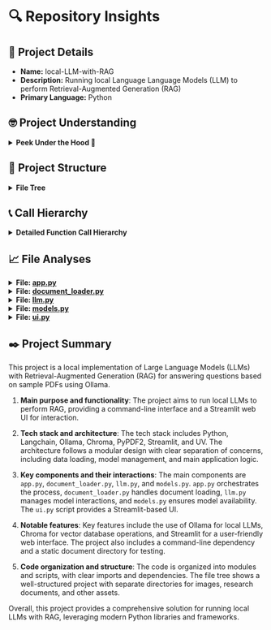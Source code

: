 # 🔍 Repository Insights

## 📃 Project Details 
- **Name:** local-LLM-with-RAG
- **Description:** Running local Language Language Models (LLM) to perform Retrieval-Augmented Generation (RAG)
- **Primary Language:** Python

## 🤓 Project Understanding 
<details>
  <summary><strong>Peek Under the Hood 👀</strong></summary>

  1. **Project Overview**: The project aims to run local Large Language Models (LLMs) with Ollama to perform Retrieval-Augmented Generation (RAG) for answering questions based on sample PDFs. It includes a command-line interface and a Streamlit web UI for interaction.

2. **Main Components**:
   - **app.py**: Main script for running the project, handling model loading, document processing, and RAG.
   - **document_loader.py**: Handles loading and processing of documents.
   - **llm.py**: Contains logic for interacting with the LLM.
   - **models.py**: Manages model configurations and loading.
   - **ui.py**: Script for running the Streamlit UI.
   - **Research**: Directory containing sample PDF and Markdown files for testing.
   - **images**: Directory for storing images used in the README.

3. **Tech Stack**:
   - **Languages**: Python
   - **Libraries/Frameworks**:
     - [Langchain](https://github.com/langchain/langchain): For working with LLMs.
     - [Ollama](https://ollama.ai/): For running LLMs locally.
     - [Chroma](https://docs.trychroma.com/): For vector database operations.
     - [PyPDF2](https://pypi.org/project/PyPDF2/): For PDF file manipulation.
     - [Streamlit](https://streamlit.io/): For creating the web UI.
     - [UV](https://astral.sh/uv): For package installation and management.

4. **Architecture**:
   - **High-Level Pattern**: The project follows a modular architecture with clear separation of concerns. The main components are:
     - **Data Loading**: `document_loader.py` handles loading and preprocessing of documents.
     - **Model Management**: `models.py` and `llm.py` manage model configurations and interactions.
     - **Main Application Logic**: `app.py` orchestrates the entire process, including document processing, embedding generation, and RAG.
     - **Web Interface**: `ui.py` provides a Streamlit-based UI for user interaction.

5. **Key Limitations/Constraints**:
   - **Embedding Redownload**: The embeddings are reloaded each time the application runs, which is not efficient and is only done for testing purposes.
   - **Static Document Directory**: The `Research` directory contains static documents, which may not be ideal for dynamic or large-scale applications.
   - **Command-Line Dependency**: The main application relies on command-line arguments for specifying models and document paths, which might be cumbersome for frequent use.

</details>

## 🌲 Project Structure 
<details>
  <summary><strong>File Tree</strong></summary>

  📁 images/
&nbsp;&nbsp;&nbsp;&nbsp;📄 [streamlit_ui.png](https://github.com/amscotti/local-LLM-with-RAG/blob/main/images/streamlit_ui.png)
&nbsp;&nbsp;&nbsp;&nbsp;📄 [wizard_experimenting.jpg](https://github.com/amscotti/local-LLM-with-RAG/blob/main/images/wizard_experimenting.jpg)
📁 Research/
&nbsp;&nbsp;&nbsp;&nbsp;📄 [2304.03442v1.pdf](https://github.com/amscotti/local-LLM-with-RAG/blob/main/Research/2304.03442v1.pdf)
&nbsp;&nbsp;&nbsp;&nbsp;📄 [2305.14325.pdf](https://github.com/amscotti/local-LLM-with-RAG/blob/main/Research/2305.14325.pdf)
&nbsp;&nbsp;&nbsp;&nbsp;📄 [2308.10848.pdf](https://github.com/amscotti/local-LLM-with-RAG/blob/main/Research/2308.10848.pdf)
&nbsp;&nbsp;&nbsp;&nbsp;📄 [2309.14391.pdf](https://github.com/amscotti/local-LLM-with-RAG/blob/main/Research/2309.14391.pdf)
📄 [.gitignore](https://github.com/amscotti/local-LLM-with-RAG/blob/main/.gitignore)
📄 [app.py](https://github.com/amscotti/local-LLM-with-RAG/blob/main/app.py)
📄 [document_loader.py](https://github.com/amscotti/local-LLM-with-RAG/blob/main/document_loader.py)
📄 [LICENSE](https://github.com/amscotti/local-LLM-with-RAG/blob/main/LICENSE)
📄 [llm.py](https://github.com/amscotti/local-LLM-with-RAG/blob/main/llm.py)
📄 [models.py](https://github.com/amscotti/local-LLM-with-RAG/blob/main/models.py)
📄 [pyproject.toml](https://github.com/amscotti/local-LLM-with-RAG/blob/main/pyproject.toml)
📄 [pyrightconfig.json](https://github.com/amscotti/local-LLM-with-RAG/blob/main/pyrightconfig.json)
📄 [readme.md](https://github.com/amscotti/local-LLM-with-RAG/blob/main/readme.md)
📄 [ui.py](https://github.com/amscotti/local-LLM-with-RAG/blob/main/ui.py)
📄 [uv.lock](https://github.com/amscotti/local-LLM-with-RAG/blob/main/uv.lock)


</details>

## 📞 Call Hierarchy 
<details>
  <summary><strong>Detailed Function Call Hierarchy</strong></summary>

  Certainly! Below is the call hierarchy for the provided project, structured in a clear, hierarchical format. The main entry point is highlighted, and the primary execution flow is traced through the application.

```
🚀 app.py (ENTRY POINT)
├── 📂 parse_arguments() → Parses command-line arguments [app.py]
│   └── 📂 main(llm_model_name: str, embedding_model_name: str, documents_path: str) → Executes the main logic of the application [app.py]
│       ├── 📂 check_if_model_is_available(model_name: str) → Ensures the model is available locally [models.py]
│       ├── 📂 load_documents_into_database(model_name: str, documents_path: str, reload: bool = True) → Loads documents into the Chroma database [document_loader.py]
│       │   └── 📂 load_documents(path: str) → Loads documents from the specified directory [document_loader.py]
│       ├── 📂 getStreamingChain(question: str, memory: ConversationBufferMemory, llm: language model, db: database) → Creates a streaming chain for generating responses [llm.py]
│       │   └── 📂 _combine_documents(docs: list of documents, document_prompt: optional, document_separator: optional) → Combines documents into a single string [llm.py]
│       └── 📂 get_list_of_models() → Retrieves a list of available models from the Ollama repository [models.py]
```

### Explanation:

1. **Entry Point**:
   - The main entry point is `app.py`, specifically the `main` function. This function is called after parsing the command-line arguments.

2. **Execution Flow**:
   - The `main` function in `app.py` is the primary execution path.
   - It first checks if the specified model is available locally using `check_if_model_is_available` from `models.py`.
   - It then loads the documents into the Chroma database using `load_documents_into_database` from `document_loader.py`.
   - After loading the documents, it creates a streaming chain for generating responses using `getStreamingChain` from `llm.py`.
   - The `_combine_documents` function from `llm.py` is used to combine the documents into a single string, which is then passed to the streaming chain.

3. **Cross-File Calls**:
   - `app.py` calls `models.py` to check if the model is available.
   - `app.py` calls `document_loader.py` to load documents into the database.
   - `app.py` calls `llm.py` to create a streaming chain for generating responses.

4. **Module Dependencies**:
   - `app.py` depends on `models.py`, `document_loader.py`, and `llm.py`.
   - `document_loader.py` depends on `langchain_community`, `langchain_core`, `langchain_ollama`, and `langchain`.
   - `llm.py` depends on `langchain` and `langchain_core`.
   - `models.py` depends on `ollama` and `tqdm`.

### Visual Mapping:

```
🚀 app.py (ENTRY POINT)
├── 📂 parse_arguments() → Parses command-line arguments [app.py]
│   └── 📂 main(llm_model_name: str, embedding_model_name: str, documents_path: str) → Executes the main logic of the application [app.py]
│       ├── 📂 check_if_model_is_available(model_name: str) → Ensures the model is available locally [models.py]
│       ├── 📂 load_documents_into_database(model_name: str, documents_path: str, reload: bool = True) → Loads documents into the Chroma database [document_loader.py]
│       │   └── 📂 load_documents(path: str) → Loads documents from the specified directory [document_loader.py]
│       ├── 📂 getStreamingChain(question: str, memory: ConversationBufferMemory, llm: language model, db: database) → Creates a streaming chain for generating responses [llm.py]
│       │   └── 📂 _combine_documents(docs: list of documents, document_prompt: optional, document_separator: optional) → Combines documents into a single string [llm.py]
│       └── 📂 get_list_of_models() → Retrieves a list of available models from the Ollama repository [models.py]
```

This structure clearly shows the flow of the application from the entry point through the various files and functions, highlighting the dependencies and significant function calls between different modules.

</details>

## 📈 File Analyses  

<details>
  <summary><strong>File: <a href="https://github.com/amscotti/local-LLM-with-RAG/blob/main/app.py">app.py</a></strong></summary>

  ### 1. Main purpose and responsibilities
The `app.py` file is the main entry point of the application, responsible for setting up the environment, loading models, and handling user interactions. It uses LangChain and Ollama for language model operations and integrates with a document loader to provide a question-answering system based on retrieved documents.

### 2. Key functions and their purposes
- **`main(llm_model_name: str, embedding_model_name: str, documents_path: str) -> None`**:
  - **Inputs**:
    - `llm_model_name` (str): The name of the language model to use.
    - `embedding_model_name` (str): The name of the embedding model to use.
    - `documents_path` (str): The path to the directory containing documents to load.
  - **Processing**:
    - Checks if the specified models are available and attempts to download them if not.
    - Loads documents into a database using the specified embedding model.
    - Initializes a chat chain using the language model and the database.
    - Enters an infinite loop where it prompts the user for questions and processes them using the chat chain.
  - **Output**: None

- **`parse_arguments() -> argparse.Namespace`**:
  - **Inputs**: None
  - **Processing**: Parses command-line arguments to configure the application.
  - **Output**: `argparse.Namespace` object containing the parsed arguments.

### 3. Important interactions with other parts of the system
- **`models.py`**: `check_if_model_is_available` is called to check if the specified models are available.
- **`document_loader.py`**: `load_documents_into_database` is used to load documents into a database.
- **`llm.py`**: `ChatOllama` and `getChatChain` are used to initialize the language model and the chat chain.
- **`argparse`**: `parse_arguments` is used to handle command-line arguments.

### 4. Notable features or patterns
- **Error Handling**: The `main` function includes error handling for model availability and document loading, ensuring the application can gracefully handle issues.
- **Command-Line Interface**: The use of `argparse` for command-line argument parsing allows for flexible configuration of the application.
- **Infinite Loop**: The `main` function runs in an infinite loop, allowing for continuous interaction with the user until the user decides to exit.

### Overall
The `app.py` file serves as the main driver of the application, setting up the environment, loading necessary models, and providing an interactive interface for users to ask questions based on the provided documents. It leverages other modules for model management, document loading, and chat functionality, ensuring a modular and maintainable design.

  ---
</details>

<details>
  <summary><strong>File: <a href="https://github.com/amscotti/local-LLM-with-RAG/blob/main/document_loader.py">document_loader.py</a></strong></summary>

  ### 1. Main purpose and responsibilities
The `document_loader.py` file is responsible for loading documents from a specified directory and preparing them for storage in a vector database using the Chroma library. It handles the process of splitting the text into manageable chunks and creating embeddings for these chunks using an external model. This file plays a crucial role in the data preprocessing pipeline, ensuring that the documents are ready for further processing such as querying or indexing.

### 2. Key functions and their purposes
- **`load_documents_into_database(model_name: str, documents_path: str, reload: bool = True) -> Chroma`**:
  - **Inputs**:
    - `model_name` (str): The name of the model used for generating embeddings.
    - `documents_path` (str): The path to the directory containing the documents to be loaded.
    - `reload` (bool, optional): A flag indicating whether to reload the documents. Defaults to `True`.
  - **Processing**:
    - Checks if `reload` is `True`. If so, it loads the documents, splits them into chunks, creates embeddings using the specified model, and stores them in the Chroma database.
    - If `reload` is `False`, it simply loads the documents from the existing Chroma database.
  - **Output**:
    - `Chroma`: The Chroma database containing the loaded and embedded documents.

- **`load_documents(path: str) -> List[Document]`**:
  - **Inputs**:
    - `path` (str): The path to the directory containing the documents to be loaded.
  - **Processing**:
    - Validates if the specified path exists. If not, it raises a `FileNotFoundError`.
    - Defines loaders for different file types (PDF, Markdown).
    - Iterates over the supported file types, loads the documents using the appropriate loader, and compiles them into a list.
  - **Output**:
    - `List[Document]`: A list of loaded documents.

### 3. Important interactions with other parts of the system
- **Interaction with `app.py`**: `document_loader.py` is likely called from `app.py` during the initialization of the application to ensure that the documents are preprocessed and stored in the database.
- **Interaction with `Chroma`**: It interacts with the Chroma vector database to store the processed documents and their embeddings.
- **Interaction with `OllamaEmbeddings`**: It uses the `OllamaEmbeddings` class to generate embeddings for the document chunks.
- **Interaction with `RecursiveCharacterTextSplitter`**: It uses this class to split the documents into smaller chunks before storing them.

### 4. Notable features or patterns
- **Modular Design**: The file is modular, with separate functions for loading documents and storing them in the database. This makes it easier to maintain and extend.
- **Support for Multiple Document Types**: It supports loading multiple types of documents (PDF, Markdown) by dynamically choosing the appropriate loader based on the file extension.
- **Chunking and Embedding**: The documents are first split into chunks for better manageability and then embedded using an external model, which is a common approach in information retrieval systems.
- **Reloading Mechanism**: The `reload` parameter allows for reprocessing the documents, which can be useful for updating the database without having to manually delete and recreate it.

### Overall
The `document_loader.py` file is a critical component of the system responsible for preprocessing and storing documents in a structured format. It leverages various libraries and tools to handle different document types, split the text into manageable chunks, and create embeddings for efficient storage and retrieval. Its modular design and support for multiple document types make it flexible and adaptable to different use cases.

  ---
</details>

<details>
  <summary><strong>File: <a href="https://github.com/amscotti/local-LLM-with-RAG/blob/main/llm.py">llm.py</a></strong></summary>

  ### 1. Main purpose and responsibilities
The `llm.py` file is responsible for defining and configuring the interaction between a language model (LLM) and the rest of the application. It primarily focuses on creating and managing chains of operations that involve question-answering, document retrieval, and streaming responses. This file is crucial for integrating the LLM with the application's user interface and database.

### 2. Key functions and their purposes
- **`_combine_documents(docs, document_prompt=DEFAULT_DOCUMENT_PROMPT, document_separator="\n\n") -> str`**:
  - **Inputs**: 
    - `docs` (List): A list of documents to be combined.
    - `document_prompt` (PromptTemplate): A template for formatting each document.
    - `document_separator` (str): A string used to separate document content.
  - **Processing**: The function formats each document using the provided `document_prompt` and joins them with the specified `document_separator`.
  - **Output**: A single string containing all documents formatted and separated as specified.

- **`getStreamingChain(question: str, memory, llm, db) -> RunnableLambda`**:
  - **Inputs**: 
    - `question` (str): The question to be answered.
    - `memory` (ConversationBufferMemory): The memory object to store the conversation history.
    - `llm` (LanguageModel): The language model to be used.
    - `db` (Database): The database to retrieve relevant documents.
  - **Processing**: 
    - It sets up a chain of operations that includes condensing the question, retrieving relevant documents, and generating an answer using the LLM.
    - The chain is configured to stream the response to the user.
  - **Output**: A `RunnableLambda` object representing the chain of operations.

- **`getChatChain(llm, db) -> Callable[[str], None]`**:
  - **Inputs**: 
    - `llm` (LanguageModel): The language model to be used.
    - `db` (Database): The database to retrieve relevant documents.
  - **Processing**: 
    - It sets up a chain of operations that includes condensing the question, retrieving relevant documents, and generating an answer using the LLM.
    - The chain is configured to handle chat interactions and stream responses.
  - **Output**: A callable function that takes a question and processes it using the configured chain.

### 3. Important interactions with other parts of the system
- **Interaction with `document_loader.py`**: The `getStreamingChain` and `getChatChain` functions rely on a database (`db`) to retrieve relevant documents for the question. This interaction is crucial for ensuring that the LLM has access to the necessary context.
- **Interaction with `ui.py` and `app.py`**: The `getStreamingChain` and `getChatChain` functions are designed to be used in the application's user interface and backend. They provide the logic for handling user questions and generating responses.
- **Interaction with `models.py`**: The functions use a language model (`llm`) and a conversation memory (`memory`), which are likely defined in `models.py`.

### 4. Notable features or patterns
- **Use of LangChain**: The file extensively uses LangChain, a library for building applications that use language models. This includes the use of `RunnableLambda`, `RunnablePassthrough`, and `PromptTemplate`.
- **Streaming Responses**: The `getStreamingChain` function is specifically designed to stream responses, which is useful for real-time interactions.
- **Memory Management**: The use of `ConversationBufferMemory` ensures that the conversation history is maintained and can be used to improve the context for subsequent questions.

### Overall
The `llm.py` file plays a central role in integrating the language model with the rest of the application. It defines and configures chains of operations that handle question-answering, document retrieval, and streaming responses. The file leverages LangChain for its operations and ensures that the conversation history is maintained for better context.

  ---
</details>

<details>
  <summary><strong>File: <a href="https://github.com/amscotti/local-LLM-with-RAG/blob/main/models.py">models.py</a></strong></summary>

  ### 1. Main purpose and responsibilities
The `models.py` file is responsible for managing the availability and retrieval of machine learning models from the Ollama repository. It includes functionalities to check if a model is available locally, retrieve a list of all available models, and ensure that a specific model is downloaded if it is not already present.

### 2. Key functions and their purposes
- **`__pull_model(name: str) -> None`**:
  - **Inputs**: 
    - `name` (str): The name of the model to be pulled.
  - **Processing**: 
    - This function handles the downloading of a model from the Ollama repository. It uses the `ollama.pull` method to download the model in a streaming manner, updating a progress bar for each chunk of data being downloaded. It also manages the closure of progress bars when chunks are fully downloaded.
  - **Output**: 
    - None (side effects include updating progress bars and downloading the model).

- **`__is_model_available_locally(model_name: str) -> bool`**:
  - **Inputs**: 
    - `model_name` (str): The name of the model to check.
  - **Processing**: 
    - This function checks if the specified model is available locally by attempting to call `ollama.show` on the model name. If `ollama.show` succeeds, the model is considered available; otherwise, it raises an `ollama.ResponseError`.
  - **Output**: 
    - `bool`: Returns `True` if the model is available locally, `False` otherwise.

- **`get_list_of_models() -> list[str]`**:
  - **Inputs**: 
    - None.
  - **Processing**: 
    - This function retrieves a list of all available models from the Ollama repository using the `ollama.list()` method, which returns a dictionary containing information about the models. It then extracts and returns the list of model names.
  - **Output**: 
    - `list[str]`: A list of strings representing the names of the available models.

- **`check_if_model_is_available(model_name: str) -> None`**:
  - **Inputs**: 
    - `model_name` (str): The name of the model to check.
  - **Processing**: 
    - This function first checks if the specified model is available locally using `__is_model_available_locally`. If the model is not available, it calls `__pull_model` to download the model from the Ollama repository. If any exceptions occur during these operations, it raises an exception indicating the failure.
  - **Output**: 
    - None (raises exceptions on failure).

### 3. Important interactions with other parts of the system
- The `models.py` file interacts with the `ollama` library to manage model downloads and availability checks.
- It communicates with the Ollama API through methods like `ollama.pull`, `ollama.show`, and `ollama.list`.
- It provides utility functions that can be used by other parts of the application, such as `app.py` or `ui.py`, to manage models dynamically.

### 4. Notable features or patterns
- **Progress Tracking**: The `__pull_model` function uses `tqdm` to track the progress of the download, providing a visual indicator of the download status.
- **Exception Handling**: The `check_if_model_is_available` function includes comprehensive error handling to ensure that any issues during the model retrieval process are properly communicated to the user.
- **Lazy Loading**: The `__is_model_available_locally` function checks for local availability before attempting to download, ensuring that unnecessary downloads are avoided.

### Overall
The `models.py` file plays a crucial role in managing the lifecycle of machine learning models within the application. It ensures that models are available locally and provides tools for downloading them efficiently. The use of progress tracking and robust error handling enhances the reliability and user experience of the application.

  ---
</details>

<details>
  <summary><strong>File: <a href="https://github.com/amscotti/local-LLM-with-RAG/blob/main/ui.py">ui.py</a></strong></summary>

  ### 1. Main purpose and responsibilities
The `ui.py` file is responsible for creating the user interface for a Streamlit application that allows users to interact with a local Large Language Model (LLM) using a Retrieval-Augmented Generation (RAG) approach. It handles the selection of models, loading of documents, and the chat interface for querying the model.

### 2. Key functions and their purposes
- **`st.title("Local LLM with RAG 📚")`**:
  - **Inputs**: None.
  - **Processing**: Sets the title of the Streamlit app.
  - **Output**: None.

- **`st.sidebar.selectbox("Select a model:", st.session_state["list_of_models"])`**:
  - **Inputs**: None.
  - **Processing**: Displays a sidebar select box for the user to choose a model from a list stored in `st.session_state`.
  - **Output**: The selected model.

- **`st.sidebar.text_input("Enter the folder path:", PATH)`**:
  - **Inputs**: None.
  - **Processing**: Displays a sidebar text input for the user to enter a folder path.
  - **Output**: The entered folder path.

- **`st.sidebar.button("Index Documents")`**:
  - **Inputs**: None.
  - **Processing**: Displays a sidebar button to trigger the indexing of documents.
  - **Output**: A boolean indicating if the button was clicked.

- **`st.error("The provided path is not a valid directory. Please enter a valid folder path.")`**:
  - **Inputs**: None.
  - **Processing**: Displays an error message if the provided path is not a valid directory.
  - **Output**: None.

- **`st.info("All set to answer questions!")`**:
  - **Inputs**: None.
  - **Processing**: Displays an info message once the documents are indexed.
  - **Output**: None.

- **`st.warning("Please enter a folder path to load documents into the database.")`**:
  - **Inputs**: None.
  - **Processing**: Displays a warning message if no folder path is provided.
  - **Output**: None.

- **`st.chat_message(message["role"]):`**:
  - **Inputs**: `message` (dictionary).
  - **Processing**: Displays a chat message with the specified role (e.g., user, assistant).
  - **Output**: None.

- **`st.chat_input("Question (indexing required)", disabled=True)`**:
  - **Inputs**: None.
  - **Processing**: Displays a chat input field that is disabled until documents are indexed.
  - **Output**: None.

- **`st.write_stream(stream)`**:
  - **Inputs**: `stream` (streaming response from the model).
  - **Processing**: Writes the streaming response to the chat interface.
  - **Output**: None.

### 3. Important interactions with other parts of the system
- **`streamlit`**: The application uses Streamlit for creating the user interface.
- **`document_loader.py`**: The `load_documents_into_database` function is called to load documents into a database.
- **`llm.py`**: The `getStreamingChain` function is used to create a streaming chain for generating responses.
- **`models.py`**: The `get_list_of_models` function is used to retrieve a list of available models.
- **`langchain_ollama`**: The `ChatOllama` class is used to interact with the LLM.

### 4. Notable features or patterns
- **Session State**: The file extensively uses `st.session_state` to store and manage application state, such as the selected model, database, and chat messages.
- **Streaming Responses**: The chat interface supports streaming responses from the model, providing a more natural and interactive experience.
- **Error Handling**: The file includes basic error handling, such as checking if the provided folder path is valid.

### Overall
The `ui.py` file serves as the primary interface for users to interact with a local LLM using a RAG approach. It manages the selection of models, loading of documents, and the chat interface for querying the model. The file leverages Streamlit for the user interface and integrates with other components to provide a seamless and interactive experience.

  ---
</details>


## ✒️ Project Summary 
This project is a local implementation of Large Language Models (LLMs) with Retrieval-Augmented Generation (RAG) for answering questions based on sample PDFs using Ollama.

1. **Main purpose and functionality**: The project aims to run local LLMs to perform RAG, providing a command-line interface and a Streamlit web UI for interaction.

2. **Tech stack and architecture**: The tech stack includes Python, Langchain, Ollama, Chroma, PyPDF2, Streamlit, and UV. The architecture follows a modular design with clear separation of concerns, including data loading, model management, and main application logic.

3. **Key components and their interactions**: The main components are `app.py`, `document_loader.py`, `llm.py`, and `models.py`. `app.py` orchestrates the process, `document_loader.py` handles document loading, `llm.py` manages model interactions, and `models.py` ensures model availability. The `ui.py` script provides a Streamlit-based UI.

4. **Notable features**: Key features include the use of Ollama for local LLMs, Chroma for vector database operations, and Streamlit for a user-friendly web interface. The project also includes a command-line dependency and a static document directory for testing.

5. **Code organization and structure**: The code is organized into modules and scripts, with clear imports and dependencies. The file tree shows a well-structured project with separate directories for images, research documents, and other assets.

Overall, this project provides a comprehensive solution for running local LLMs with RAG, leveraging modern Python libraries and frameworks.